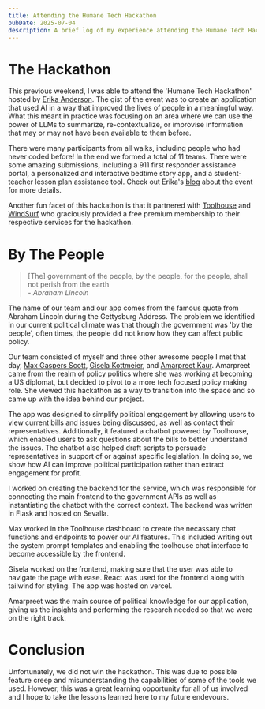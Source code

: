 ```yaml
---
title: Attending the Humane Tech Hackathon
pubDate: 2025-07-04
description: A brief log of my experience attending the Humane Tech Hackathon hosted by Erika Anderson from Storytell.ai
---
```


# The Hackathon

This previous weekend, I was able to attend the 'Humane Tech Hackathon' hosted
by [Erika Anderson](https://www.linkedin.com/in/erikamanderson). The gist of
the event was to create an application that used AI in a way that improved the
lives of people in a meaningful way. What this meant in practice was focusing
on an area where we can use the power of LLMs to summarize, re-contextualize,
or improvise information that may or may not have been available to them
before.

There were many participants from all walks, including people who had never
coded before! In the end we formed a total of 11 teams. There were some amazing
submissions, including a 911 first responder assistance portal, a personalized
and interactive bedtime story app, and a student-teacher lesson plan assistance
tool. Check out Erika's
[blog](https://humanetech.substack.com/p/vibe-coding-for-humanity) about the
event for more details.

Another fun facet of this hackathon is that it partnered with
[Toolhouse](https://toolhouse.ai/) and [WindSurf](https://windsurf.com/) who
graciously provided a free premium membership to their respective services for
the hackathon.

# By The People

> [The] government of the people, by the people, for the people, shall not perish from the earth  
> \- <cite>Abraham Lincoln</cite>

The name of our team and our app comes from the famous quote from Abraham
Lincoln during the Gettysburg Address. The problem we identified in our current
political climate was that though the government was 'by the people', often
times, the people did not know how they can affect public policy.

Our team consisted of myself and three other awesome people I met that day,
[Max Gaspers Scott](https://www.linkedin.com/in/max-gaspers-scott-575b3a21a),
[Gisela Kottmeier](https://www.linkedin.com/in/giselakottmeier), and [Amarpreet
Kaur](https://www.linkedin.com/in/amarpreet-kaur-). Amarpreet came from the
realm of policy politics where she was working at becoming a US diplomat, but
decided to pivot to a more tech focused policy making role. She viewed this
hackathon as a way to transition into the space and so came up with the idea
behind our project.

The app was designed to simplify political engagement by allowing users to view
current bills and issues being discussed, as well as contact their
representatives. Additionally, it featured a chatbot powered by Toolhouse,
which enabled users to ask questions about the bills to better understand the
issues. The chatbot also helped draft scripts to persuade representatives in
support of or against specific legislation. In doing so, we show how AI can
improve political participation rather than extract engagement for profit.

I worked on creating the backend for the service, which was responsible for
connecting the main frontend to the government APIs as well as instantiating
the chatbot with the correct context. The backend was written in Flask and
hosted on Sevalla. 

Max worked in the Toolhouse dashboard to create the necassary chat functions
and endpoints to power our AI features. This included writing out the system
prompt templates and enabling the toolhouse chat interface to become accessible
by the frontend.

Gisela worked on the frontend, making sure that the user was able to navigate
the page with ease. React was used for the frontend along with tailwind for
styling. The app was hosted on vercel.

Amarpreet was the main source of political knowledge for our application,
giving us the insights and performing the research needed so that we were on
the right track. 


# Conclusion

Unfortunately, we did not win the hackathon. This was due to possible feature
creep and misunderstanding the capabilities of some of the tools we used.
However, this was a great learning opportunity for all of us involved and I
hope to take the lessons learned here to my future endevours.
